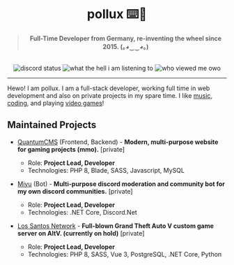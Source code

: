 <div align='center'>
  
  <h1>pollux ⌨️💬</h1>
  <blockquote>
    <strong>
      Full-Time Developer from Germany, re-inventing the wheel since 2015. (｡◕‿‿◕｡)
    </strong>
  </blockquote>
  
  <br />
  
  <img alt="discord status" src="https://dev.discordprofiles.me/badge/status/191992279156654080" />
  <img alt="what the hell i am listening to" src="https://dev.discordprofiles.me/badge/spotify/191992279156654080" />
  <img alt="who viewed me owo" src="https://komarev.com/ghpvc/?username=pollux" />
</div>

<hr />

Hewo! I am pollux. I am a full-stack developer, working full time in web development and also on private projects in my spare time. I like [music](https://open.spotify.com/user/multiweigand?si=cfde3f848f514fcb), [coding](https://github.com/pollux), and playing [video games](https://steamcommunity.com/id/ItsLaraa/)!

## Maintained Projects
- [QuantumCMS](https://github.com/Team-Quantum/QuantumCMS) (Frontend, Backend) - **Modern, multi-purpose website for gaming projects (mmo).** [private]
  - Role: **Project Lead, Developer**
  - Technologies: PHP 8, Blade, SASS, Javascript, MySQL

- [Miyu](https://github.com/Team-Quantum/Miyu) (Bot) - **Multi-purpose discord moderation and community bot for my own discord communities.** [private]
  - Role: **Project Lead, Developer**
  - Technologies: .NET Core, Discord.Net

- [Los Santos Network](https://los-santos.network) - **Full-blown Grand Theft Auto V custom game server on AltV. (currently on hold)** [private]
  - Role: **Project Lead, Developer**
  - Technologies: PHP 8, SASS, Vue 3, PostgreSQL, .NET Core, Python
